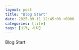```yaml
---
layout: post
title: "Blog Start"
date: 2025-09-11 12:45:00 +0900
categories: [life]
tags: [소개, 시작]
---
```


Blog Start
